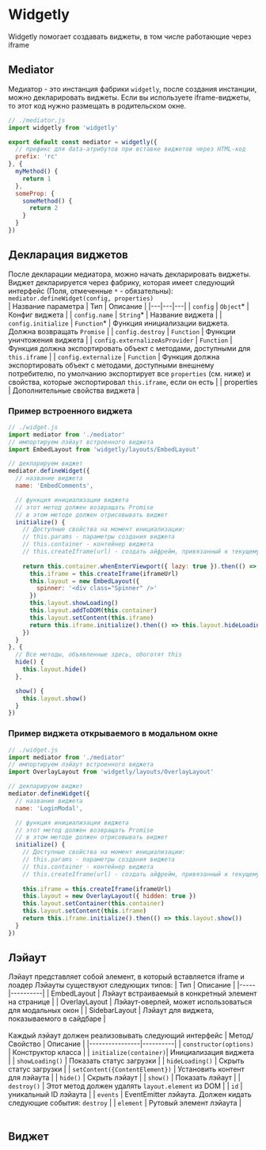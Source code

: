 # Widgetly
Widgetly помогает создавать виджеты, в том числе работающие через iframe

## Mediator

Медиатор - это инстанция фабрики `widgetly`, после создания инстанции, можно декларировать виджеты. Если вы используете iframe-виджеты, то этот код нужно размещать в родительском окне.
```js
// ./mediator.js
import widgetly from 'widgetly'

export default const mediator = widgetly({
  // префикс для data-атрибутов при вставке виджетов через HTML-код
  prefix: 'rc'
}, {
  myMethod() {
    return 1
  },
  someProp: {
    someMethod() {
      return 2
    }
  }
})
```

## Декларация виджетов
После декларации медиатора, можно начать декларировать виджеты. Виджет декларируется через фабрику, которая имеет следующий интерфейс (Поля, отмеченные `*` - обязательны):
<br>
`mediator.defineWidget(config, properties)`
<br>
| Название параметра | Тип | Описание |
|---|---|---|
| `config` | `Object`* | Конфиг виджета |
| `config.name` | `String`* | Название виджета |
| `config.initialize` | `Function`* | Функция инициализации виджета. Должна возвращать `Promise` |
| `config.destroy` | `Function` | Функции уничтожения виджета |
| `config.externalizeAsProvider` | `Function` | Функция должна экспортировать объект с методами, доступными для `this.iframe` |
| `config.externalize` | `Function` | Функция должна экспортировать объект с методами, доступными внешнему потребителю, по умолчанию экспортирует все `properties` (см. ниже) и свойства, которые экспортировал `this.iframe`, если он есть |
| properties | Дополнительные свойства виджета |

### Пример встроенного виджета
```js
// ./widget.js
import mediator from './mediator'
// импортируем лэйаут встроенного виджета
import EmbedLayout from 'widgetly/layouts/EmbedLayout'

// декларируем виджет
mediator.defineWidget({
  // название виджета 
  name: 'EmbedComments',

  // функция инициализации виджета
  // этот метод должен возвращать Promise
  // в этом методе должен отрисовывать виджет
  initialize() {
    // Доступные свойства на момент инициализации:
    // this.params - параметры создания виджета
    // this.container - контейнер виджета
    // this.createIframe(url) - создать айфрейм, привязанный к текущему виджету
    
    return this.container.whenEnterViewport({ lazy: true }).then(() => {
      this.iframe = this.createIframe(iframeUrl)
      this.layout = new EmbedLayout({
        spinner: '<div class="Spinner" />'
      })
      this.layout.showLoading()
      this.layout.addToDOM(this.container)
      this.layout.setContent(this.iframe)
      return this.iframe.initialize().then(() => this.layout.hideLoading())
    })
  }
}, {
  // Все методы, объявленные здесь, обоготят this
  hide() {
    this.layout.hide()
  },

  show() {
    this.layout.show()
  }
})
```


### Пример виджета открываемого в модальном окне
```js
// ./widget.js
import mediator from './mediator'
// импортируем лэйаут встроенного виджета
import OverlayLayout from 'widgetly/layouts/OverlayLayout'

// декларируем виджет
mediator.defineWidget({
  // название виджета 
  name: 'LoginModal',

  // функция инициализации виджета
  // этот метод должен возвращать Promise
  // в этом методе должен отрисовывать виджет
  initialize() {
    // Доступные свойства на момент инициализации:
    // this.params - параметры создания виджета
    // this.container - контейнер виджета
    // this.createIframe(url) - создать айфрейм, привязанный к текущему виджету
    
    this.iframe = this.createIframe(iframeUrl)
    this.layout = new OverlayLayout({ hidden: true })
    this.layout.setContainer(this.container)
    this.layout.setContent(this.iframe)
    return this.iframe.initialize().then(() => this.layout.show())
  }
})
```

## Лэйаут
Лэйаут представляет собой элемент, в который вставляется iframe и лоадер
Лэйауты существуют следующих типов:
| Тип | Описание |
|-----|----------|
| EmbedLayout | Лэйаут встраиваемый в конкретный элемент на странице |
| OverlayLayout | Лэйаут-оверлей, может использоваться для модальных окон |
| SidebarLayout | Лэйаут для виджета, показываемого в сайдбаре |
<br/><br/>
Каждый лэйаут должен реализовывать следующий интерфейс
| Метод/Свойство | Описание |
|----------------|----------|
| `constructor(options)` | Конструктор класса |
| `initialize(container)`| Инициализация виджета |
| `showLoading()` | Показать статус загрузки |
| `hideLoading()` | Скрыть статус загрузки |
| `setContent({ContentElement})` | Установить контент для лэйаута |
| `hide()` | Скрыть лэйаут |
| `show()` | Показать лэйаут |
| `destroy()` | Этот метод должен удалять `layout.element` из DOM |
| `id` | уникальный ID лэйаута |
| `events` | EventEmitter лэйаута. Должен кидать следующие события: `destroy` |
| `element` | Рутовый элемент лэйаута |
<br/><br/>

## Виджет 


